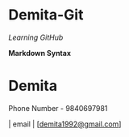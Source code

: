 # Demita-Git

_Learning GitHub_

**Markdown Syntax**

# Demita

Phone Number - 9840697981

| email | [demita1992@gmail.com]
